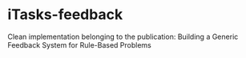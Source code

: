 # iTasks-feedback
Clean implementation belonging to the publication: Building a Generic Feedback System for Rule-Based Problems
